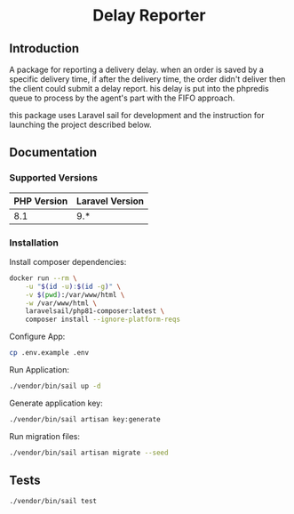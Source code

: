 # <p align="center">Delay Reporter</p>

## Introduction

A package for reporting a delivery delay. when an order is saved by a specific delivery time, if after the delivery time, the order didn't deliver then the client could submit a delay report. his delay is put into the phpredis queue to process by the agent's part with the FIFO approach.

this package uses Laravel sail for development and the instruction for launching the project described below.
## Documentation

### Supported Versions

| PHP Version | Laravel Version |
|---- |----|
| 8.1 | 9.*

### Installation

Install composer dependencies:

```bash
docker run --rm \
    -u "$(id -u):$(id -g)" \
    -v $(pwd):/var/www/html \
    -w /var/www/html \
    laravelsail/php81-composer:latest \
    composer install --ignore-platform-reqs
```

Configure App:

```bash
cp .env.example .env
```

Run Application:

```bash
./vendor/bin/sail up -d
```

Generate application key:
```bash
./vendor/bin/sail artisan key:generate
```

Run migration files:

```bash
./vendor/bin/sail artisan migrate --seed
```
## Tests

```bash
./vendor/bin/sail test
```